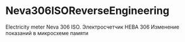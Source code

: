 # Neva306ISOReverseEngineering
Electricity meter Neva 306 ISO. Электросчетчик НЕВА 306 Изменение показаний в микросхеме памяти
